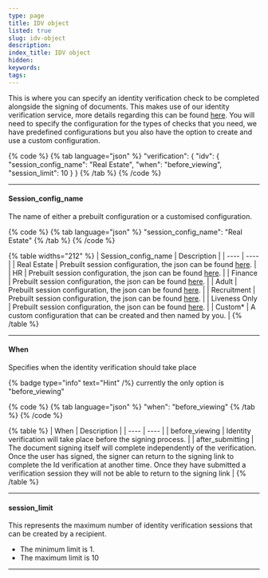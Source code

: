 ```yaml
---
type: page
title: IDV object
listed: true
slug: idv-object
description: 
index_title: IDV object
hidden: 
keywords: 
tags: 
---
```


This is where you can specify an identity verification check to be completed alongside the signing of documents. This makes use of our identity verification service, more details regarding this can be found [here](https://developers.yoti.com/identity-verification/overview). You will need to specify the configuration for the types of checks that you need, we have predefined configurations but you also have the option to create and use a custom configuration.

{% code %}
{% tab language="json" %}
"verification":
            {
                "idv":
                {
                    "session_config_name": "Real Estate",
                    "when": "before_viewing",
                    "session_limit": 10
                }
            }
{% /tab %}
{% /code %}

---

#### Session_config_name

The name of either a prebuilt configuration or a customised configuration.

{% code %}
{% tab language="json" %}
"session_config_name": "Real Estate"
{% /tab %}
{% /code %}

{% table widths="212" %}
| Session_config_name | Description | 
| ---- | ---- | 
| Real Estate | Prebuilt session configuration, the json can be found [here](https://developers.yoti.com/eSignatures/json-examples#real-estate). | 
| HR | Prebuilt session configuration, the json can be found [here](https://developers.yoti.com/eSignatures/json-examples#hr). | 
| Finance | Prebuilt session configuration, the json can be found [here](https://developers.yoti.com/eSignatures/json-examples#finance). | 
| Adult | Prebuilt session configuration, the json can be found [here](https://developers.yoti.com/eSignatures/json-examples#adult). | 
| Recruitment | Prebuilt session configuration, the json can be found [here](https://developers.yoti.com/eSignatures/json-examples#recruitment). | 
| Liveness Only | Prebuilt session configuration, the json can be found [here](https://developers.yoti.com/eSignatures/json-examples#liveness-only). | 
| Custom* | A custom configuration that can be created and then named by you. | 
{% /table %}

---

#### When

Specifies when the identity verification should take place

{% badge type="info" text="Hint" /%} currently the only option is "before_viewing"

{% code %}
{% tab language="json" %}
"when": "before_viewing"
{% /tab %}
{% /code %}

{% table %}
| When | Description | 
| ---- | ---- | 
| before_viewing | Identity verification will take place before the signing process. | 
| after_submitting | The document signing itself will complete independently of the verification. Once the user has signed, the signer can return to the signing link to complete the Id verification at another time. Once they have submitted a verification session they will not be able to return to the signing link | 
{% /table %}

---

#### session_limit

This represents the maximum number of identity verification sessions that can be created by a recipient. 

- The minimum limit is 1.
- The maximum limit is 10

---